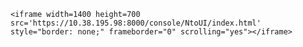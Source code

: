<!DOCTYPE html>
<html>
<head>
	<META HTTP-EQUIV=”refresh” CONTENT=”4″>	
</head>	
<body>

	<iframe width=1400 height=700 src='https://10.38.195.98:8000/console/NtoUI/index.html' style="border: none;" frameborder="0" scrolling="yes"></iframe>

</body>
</html>
